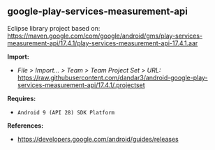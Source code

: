 ## google-play-services-measurement-api

Eclipse library project based on:<br/>
https://maven.google.com/com/google/android/gms/play-services-measurement-api/17.4.1/play-services-measurement-api-17.4.1.aar

**Import:**
- _File > Import... > Team > Team Project Set > URL:_<br/>
  https://raw.githubusercontent.com/dandar3/android-google-play-services-measurement-api/17.4.1/.projectset

**Requires:**
- `Android 9 (API 28) SDK Platform`

**References:**
- https://developers.google.com/android/guides/releases